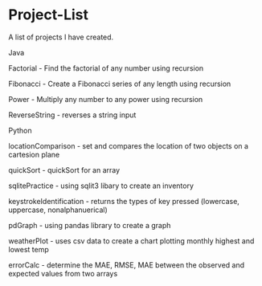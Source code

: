 # Project-List
A list of projects I have created.

Java

  Factorial - Find the factorial of any number using recursion
	
  Fibonacci - Create a Fibonacci series of any length using recursion
	
  Power - Multiply any number to any power using recursion
	
  ReverseString - reverses a string input
	
Python

  locationComparison - set and compares the location of two objects on a cartesion plane
	
  quickSort - quickSort for an array
	
  sqlitePractice - using sqlit3 libary to create an inventory
	
  keystrokeIdentification - returns the types of key pressed (lowercase, uppercase, nonalphanuerical)
	
  pdGraph - using pandas library to create a graph
	
  weatherPlot - uses csv data to create a chart plotting monthly highest and lowest temp
	
  errorCalc - determine the MAE, RMSE, MAE between the observed and expected values from two arrays
  
